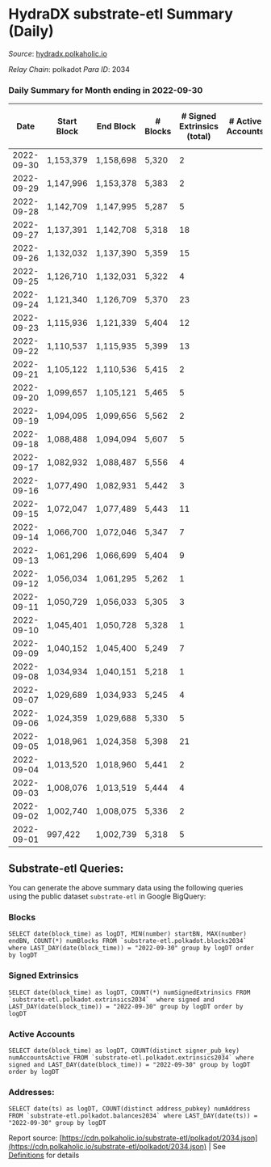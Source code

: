 # HydraDX substrate-etl Summary (Daily)

_Source_: [hydradx.polkaholic.io](https://hydradx.polkaholic.io)

*Relay Chain*: polkadot
*Para ID*: 2034



### Daily Summary for Month ending in 2022-09-30


| Date | Start Block | End Block | # Blocks | # Signed Extrinsics (total) | # Active Accounts | # Passive | # New | # Addresses with Balances | # Events | # Transfers | # XCM Transfers In | # XCM Transfers Out |
| ---- | ----------- | --------- | -------- | --------------------------- | ----------------- | --------- | ----- | ------------------------- | -------- | ----------- | ------------------ | ------------------- |
| 2022-09-30 | 1,153,379 | 1,158,698 | 5,320  | 2 |  |  |  | 21,147 | 16,212 |   |   |   |
| 2022-09-29 | 1,147,996 | 1,153,378 | 5,383  | 2 |  |  |  |  | 16,465 |   |   |   |
| 2022-09-28 | 1,142,709 | 1,147,995 | 5,287  | 5 |  |  |  |  | 16,125 | 2  |   |   |
| 2022-09-27 | 1,137,391 | 1,142,708 | 5,318  | 18 |  |  |  |  | 16,306 |   |   |   |
| 2022-09-26 | 1,132,032 | 1,137,390 | 5,359  | 15 |  |  |  |  | 16,372 | 4  |   |   |
| 2022-09-25 | 1,126,710 | 1,132,031 | 5,322  | 4 |  |  |  |  | 16,285 |   |   |   |
| 2022-09-24 | 1,121,340 | 1,126,709 | 5,370  | 23 |  |  |  |  | 16,427 |   |   |   |
| 2022-09-23 | 1,115,936 | 1,121,339 | 5,404  | 12 |  |  |  |  | 16,550 |   |   |   |
| 2022-09-22 | 1,110,537 | 1,115,935 | 5,399  | 13 |  |  |  |  | 16,483 |   |   |   |
| 2022-09-21 | 1,105,122 | 1,110,536 | 5,415  | 2 |  |  |  |  | 16,561 |   |   |   |
| 2022-09-20 | 1,099,657 | 1,105,121 | 5,465  | 5 |  |  |  |  | 16,655 |   |   |   |
| 2022-09-19 | 1,094,095 | 1,099,656 | 5,562  | 2 |  |  |  | 21,143 | 17,000 |   |   |   |
| 2022-09-18 | 1,088,488 | 1,094,094 | 5,607  | 5 |  |  |  | 21,143 | 17,080 |   |   |   |
| 2022-09-17 | 1,082,932 | 1,088,487 | 5,556  | 4 |  |  |  | 21,143 | 16,987 |   |   |   |
| 2022-09-16 | 1,077,490 | 1,082,931 | 5,442  | 3 |  |  |  | 21,143 | 16,640 |   |   |   |
| 2022-09-15 | 1,072,047 | 1,077,489 | 5,443  | 11 |  |  |  | 21,143 | 16,600 |   |   |   |
| 2022-09-14 | 1,066,700 | 1,072,046 | 5,347  | 7 |  |  |  | 21,143 | 16,369 |   |   |   |
| 2022-09-13 | 1,061,296 | 1,066,699 | 5,404  | 9 |  |  |  | 21,142 | 16,479 |   |   |   |
| 2022-09-12 | 1,056,034 | 1,061,295 | 5,262  | 1 |  |  |  | 21,142 | 16,037 |   |   |   |
| 2022-09-11 | 1,050,729 | 1,056,033 | 5,305  | 3 |  |  |  |  | 16,232 |   |   |   |
| 2022-09-10 | 1,045,401 | 1,050,728 | 5,328  | 1 |  |  |  |  | 16,230 |   |   |   |
| 2022-09-09 | 1,040,152 | 1,045,400 | 5,249  | 7 |  |  |  |  | 16,071 |   |   |   |
| 2022-09-08 | 1,034,934 | 1,040,151 | 5,218  | 1 |  |  |  |  | 15,904 |   |   |   |
| 2022-09-07 | 1,029,689 | 1,034,933 | 5,245  | 4 |  |  |  | 21,140 | 15,990 |   |   |   |
| 2022-09-06 | 1,024,359 | 1,029,688 | 5,330  | 5 |  |  |  | 21,140 | 16,311 |   |   |   |
| 2022-09-05 | 1,018,961 | 1,024,358 | 5,398  | 21 |  |  |  | 21,140 | 16,511 | 2  |   |   |
| 2022-09-04 | 1,013,520 | 1,018,960 | 5,441  | 2 |  |  |  | 21,139 | 16,637 |   |   |   |
| 2022-09-03 | 1,008,076 | 1,013,519 | 5,444  | 4 |  |  |  | 21,139 | 16,587 |   |   |   |
| 2022-09-02 | 1,002,740 | 1,008,075 | 5,336  | 2 |  |  |  | 21,139 | 16,323 |   |   |   |
| 2022-09-01 | 997,422 | 1,002,739 | 5,318  | 5 |  |  |  | 21,139 | 16,214 |   |   |   |

## Substrate-etl Queries:
You can generate the above summary data using the following queries using the public dataset `substrate-etl` in Google BigQuery:


### Blocks
```
SELECT date(block_time) as logDT, MIN(number) startBN, MAX(number) endBN, COUNT(*) numBlocks FROM `substrate-etl.polkadot.blocks2034`  where LAST_DAY(date(block_time)) = "2022-09-30" group by logDT order by logDT
```


### Signed Extrinsics
```
SELECT date(block_time) as logDT, COUNT(*) numSignedExtrinsics FROM `substrate-etl.polkadot.extrinsics2034`  where signed and LAST_DAY(date(block_time)) = "2022-09-30" group by logDT order by logDT
```


### Active Accounts
```
SELECT date(block_time) as logDT, COUNT(distinct signer_pub_key) numAccountsActive FROM `substrate-etl.polkadot.extrinsics2034` where signed and LAST_DAY(date(block_time)) = "2022-09-30" group by logDT order by logDT
```


### Addresses:
```
SELECT date(ts) as logDT, COUNT(distinct address_pubkey) numAddress FROM `substrate-etl.polkadot.balances2034` where LAST_DAY(date(ts)) = "2022-09-30" group by logDT
```



Report source: [https://cdn.polkaholic.io/substrate-etl/polkadot/2034.json](https://cdn.polkaholic.io/substrate-etl/polkadot/2034.json) | See [Definitions](/DEFINITIONS.md) for details
